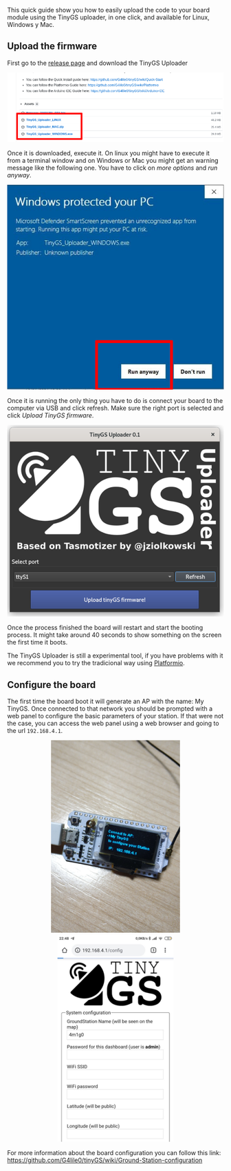 This quick guide show you how to easily upload the code to your board module using the TinyGS uploader, in one click, and available for Linux, Windows y Mac.

## Upload the firmware
First go to the [release page](https://github.com/G4lile0/tinyGS/releases) and download the TinyGS Uploader 

![Download uploader](assets/images/download_uploader.png)

Once it is downloaded, execute it. On linux you might have to execute it from a terminal window and on Windows or Mac you might get an warning message like the following one. You have to click on _more options_ and _run anyway_.

![Windows alert](assets/images/windows_alert.jpg)

Once it is running the only thing you have to do is connect your board to the computer via USB and click refresh. Make sure the right port is selected and click _Upload TinyGS firmware_.

![TinyGS uploader running](assets/images/TinyGS_uploader.png)

Once the process finished the board will restart and start the booting process. It might take around 40 seconds to show something on the screen the first time it boots.

The TinyGS Uploader is still a experimental tool, if you have problems with it we recommend you to try the tradicional way using [Platformio](https://github.com/G4lile0/tinyGS/wiki/Platformio).

## Configure the board
The first time the board boot it will generate an AP with the name: My TinyGS. Once connected to that network you should be prompted with a web panel to configure the basic parameters of your station. If that were not the case, you can access the web panel using a web browser and going to the url `192.168.4.1`.

<p float="left" align="center">
  <img src="assets/images/config_ap.jpg" width="300" />
  <img src="assets/images/config_wifimanager.jpg" width="270" /> 
</p>

For more information about the board configuration you can follow this link: https://github.com/G4lile0/tinyGS/wiki/Ground-Station-configuration